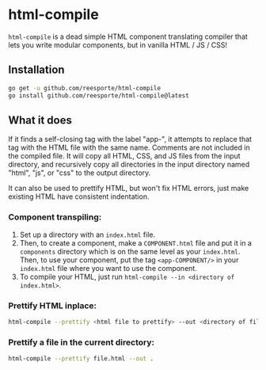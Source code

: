 # html-compile
`html-compile` is a dead simple HTML component translating compiler that lets you write modular components, but in vanilla HTML / JS / CSS!

## Installation
```bash
go get -u github.com/reesporte/html-compile
go install github.com/reesporte/html-compile@latest
```

## What it does 
If it finds a self-closing tag with the label "app-", it attempts to replace that tag with the HTML file with the same name. Comments are not included in the compiled file. It will copy all HTML, CSS, and JS files from the input directory, and recursively copy all directories in the input directory named "html", "js", or "css" to the output directory. 

It can also be used to prettify HTML, but won't fix HTML errors, just make existing HTML have consistent indentation. 


### Component transpiling:
1. Set up a directory with an `index.html` file.
2. Then, to create a component, make a `COMPONENT.html` file and put it in a `components` directory which is on the same level as your `index.html`. Then, to use your component, put the tag `<app-COMPONENT/>` in your `index.html` file where you want to use the component. 
3. To compile your HTML, just run `html-compile --in <directory of index.html>`.

### Prettify HTML inplace:
```bash
html-compile --prettify <html file to prettify> --out <directory of file>
``` 

### Prettify a file in the current directory:
```bash
html-compile --prettify file.html --out .
```

